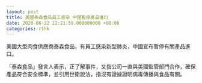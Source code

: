 ```yaml
---
layout: post
title: 美國泰森食品員工感染 中國暫停產品進口
date: 2020-06-22 22:21:59.000000000 +08:00
categories: rthk
---
```


美國大型肉食供應商泰森食品，有員工感染新型肺炎，中國宣布暫停有關產品進口。

「泰森食品」發言人表示，正了解事件，又指公司一直與美國監管部門合作，確保產品符合安全標準，並引用世衛說法，指沒有證據證明病毒傳播與食品有關。
